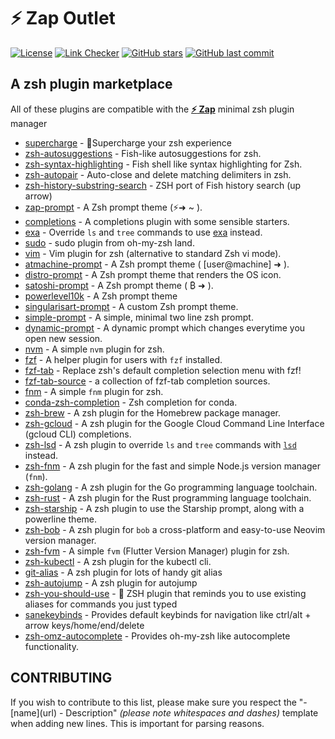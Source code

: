 # **:zap: Zap** Outlet

[![License](https://img.shields.io/github/license/zap-zsh/outlet.svg)](https://www.gnu.org/licenses/gpl-3.0.html)
[![Link Checker](https://github.com/zap-zsh/outlet/actions/workflows/markdown-links.yml/badge.svg)](https://github.com/zap-zsh/outlet/actions/workflows/markdown-links.yml)
[![GitHub stars](https://img.shields.io/github/stars/zap-zsh/outlet.svg)](https://github.com/zap-zsh/outlet/stargazers)
[![GitHub last commit](https://img.shields.io/github/last-commit/zap-zsh/outlet)](https://github.com/zap-zsh/outlet)

## A zsh plugin marketplace

All of these plugins are compatible with the [**:zap: Zap**](https://www.zapzsh.org/) minimal zsh plugin manager
- [supercharge](https://github.com/zap-zsh/supercharge) - 🔋Supercharge your zsh experience
- [zsh-autosuggestions](https://github.com/zsh-users/zsh-autosuggestions) - Fish-like autosuggestions for zsh.
- [zsh-syntax-highlighting](https://github.com/zsh-users/zsh-syntax-highlighting) - Fish shell like syntax highlighting for Zsh.
- [zsh-autopair](https://github.com/hlissner/zsh-autopair) - Auto-close and delete matching delimiters in zsh.
- [zsh-history-substring-search](https://github.com/zsh-users/zsh-history-substring-search) - ZSH port of Fish history search (up arrow)
- [zap-prompt](https://github.com/zap-zsh/zap-prompt) - A Zsh prompt theme (⚡➜ ~ ).
- [completions](https://github.com/zap-zsh/completions) - A completions plugin with some sensible starters.
- [exa](https://github.com/zap-zsh/exa) - Override `ls` and `tree` commands to use [exa](https://github.com/ogham/exa) instead.
- [sudo](https://github.com/zap-zsh/sudo) - sudo plugin from oh-my-zsh land.
- [vim](https://github.com/zap-zsh/vim) - Vim plugin for zsh (alternative to standard Zsh vi mode).
- [atmachine-prompt](https://github.com/zap-zsh/atmachine-prompt) - A Zsh prompt theme ( [user@machine] ➜ ).
- [distro-prompt](https://github.com/MAHcodes/distro-prompt) - A Zsh prompt theme that renders the OS icon.
- [satoshi-prompt](https://github.com/zap-zsh/satoshi-prompt) - A Zsh prompt theme ( ₿ ➜ ).
- [powerlevel10k](https://github.com/romkatv/powerlevel10k) - A Zsh prompt theme
- [singularisart-prompt](https://github.com/zap-zsh/singularisart-prompt) - A custom Zsh prompt theme.
- [simple-prompt](https://github.com/zettlrobert/simple-prompt) - A simple, minimal two line zsh prompt.
- [dynamic-prompt](https://github.com/sadikeey/zsh-dynamic-prompt) - A dynamic prompt which changes everytime you open new session.
- [nvm](https://github.com/zap-zsh/nvm) - A simple `nvm` plugin for zsh.
- [fzf](https://github.com/zap-zsh/fzf) - A helper plugin for users with `fzf` installed.
- [fzf-tab](https://github.com/Aloxaf/fzf-tab) - Replace zsh's default completion selection menu with fzf!
- [fzf-tab-source](https://github.com/Freed-Wu/fzf-tab-source) - a collection of fzf-tab completion sources.
- [fnm](https://github.com/zap-zsh/fnm) - A simple `fnm` plugin for zsh.
- [conda-zsh-completion](https://github.com/conda-incubator/conda-zsh-completion) - Zsh completion for conda.
- [zsh-brew](https://github.com/wintermi/zsh-brew) - A zsh plugin for the Homebrew package manager.
- [zsh-gcloud](https://github.com/wintermi/zsh-gcloud) - A zsh plugin for the Google Cloud Command Line Interface (gcloud CLI) completions.
- [zsh-lsd](https://github.com/wintermi/zsh-lsd) - A zsh plugin to override `ls` and `tree` commands with [`lsd`](https://github.com/Peltoche/lsd) instead.
- [zsh-fnm](https://github.com/wintermi/zsh-fnm) - A zsh plugin for the fast and simple Node.js version manager (`fnm`).
- [zsh-golang](https://github.com/wintermi/zsh-golang) - A zsh plugin for the Go programming language toolchain.
- [zsh-rust](https://github.com/wintermi/zsh-rust) - A zsh plugin for the Rust programming language toolchain.
- [zsh-starship](https://github.com/wintermi/zsh-starship) - A zsh plugin to use the Starship prompt, along with a powerline theme.
- [zsh-bob](https://github.com/wintermi/zsh-bob) - A zsh plugin for `bob` a cross-platform and easy-to-use Neovim version manager.
- [zsh-fvm](https://github.com/olrtg/zsh-fvm) - A simple `fvm` (Flutter Version Manager) plugin for zsh.
- [zsh-kubectl](https://github.com/chrishrb/zsh-kubectl) - A zsh plugin for the kubectl cli.
- [git-alias](https://github.com/chivalryq/git-alias) - A zsh plugin for lots of handy git alias
- [zsh-autojump](https://github.com/chivalryq/zsh-autojump) - A zsh plugin for autojump
- [zsh-you-should-use](https://github.com/MichaelAquilina/zsh-you-should-use) - 📎 ZSH plugin that reminds you to use existing aliases for commands you just typed
- [sanekeybinds](https://github.com/embeddedpenguin/sanekeybinds) - Provides default keybinds for navigation like ctrl/alt + arrow keys/home/end/delete
- [zsh-omz-autocomplete](https://github.com/atoftegaard-git/zsh-omz-autocomplete) - Provides oh-my-zsh like autocomplete functionality.


## CONTRIBUTING
If you wish to contribute to this list, please make sure you respect the "- \[name\]\(url\) - Description" _(please note whitespaces and dashes)_ template when adding new lines. This is important for parsing reasons.
